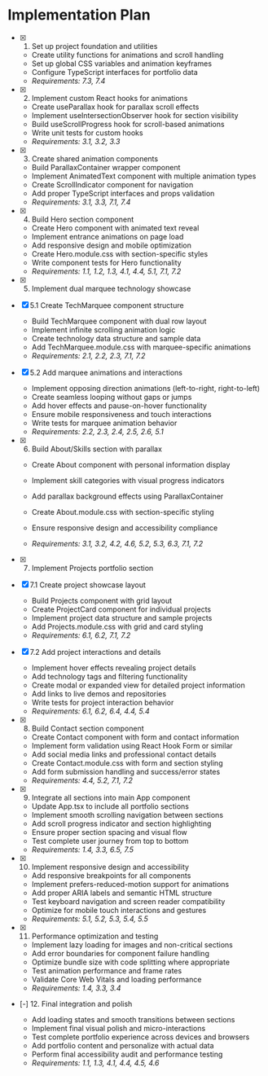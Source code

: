 # Implementation Plan

- [x] 1. Set up project foundation and utilities

  - Create utility functions for animations and scroll handling
  - Set up global CSS variables and animation keyframes
  - Configure TypeScript interfaces for portfolio data
  - _Requirements: 7.3, 7.4_

- [x] 2. Implement custom React hooks for animations

  - Create useParallax hook for parallax scroll effects
  - Implement useIntersectionObserver hook for section visibility
  - Build useScrollProgress hook for scroll-based animations
  - Write unit tests for custom hooks
  - _Requirements: 3.1, 3.2, 3.3_

- [x] 3. Create shared animation components

  - Build ParallaxContainer wrapper component
  - Implement AnimatedText component with multiple animation types
  - Create ScrollIndicator component for navigation
  - Add proper TypeScript interfaces and props validation
  - _Requirements: 3.1, 3.3, 7.1, 7.4_

- [x] 4. Build Hero section component

  - Create Hero component with animated text reveal
  - Implement entrance animations on page load
  - Add responsive design and mobile optimization
  - Create Hero.module.css with section-specific styles
  - Write component tests for Hero functionality
  - _Requirements: 1.1, 1.2, 1.3, 4.1, 4.4, 5.1, 7.1, 7.2_

- [x] 5. Implement dual marquee technology showcase

- [x] 5.1 Create TechMarquee component structure

  - Build TechMarquee component with dual row layout
  - Implement infinite scrolling animation logic
  - Create technology data structure and sample data
  - Add TechMarquee.module.css with marquee-specific animations
  - _Requirements: 2.1, 2.2, 2.3, 7.1, 7.2_

- [x] 5.2 Add marquee animations and interactions

  - Implement opposing direction animations (left-to-right, right-to-left)
  - Create seamless looping without gaps or jumps
  - Add hover effects and pause-on-hover functionality
  - Ensure mobile responsiveness and touch interactions
  - Write tests for marquee animation behavior
  - _Requirements: 2.2, 2.3, 2.4, 2.5, 2.6, 5.1_

- [x] 6. Build About/Skills section with parallax

  - Create About component with personal information display
  - Implement skill categories with visual progress indicators

  - Add parallax background effects using ParallaxContainer
  - Create About.module.css with section-specific styling
  - Ensure responsive design and accessibility compliance
  - _Requirements: 3.1, 3.2, 4.2, 4.6, 5.2, 5.3, 6.3, 7.1, 7.2_

- [x] 7. Implement Projects portfolio section

- [x] 7.1 Create project showcase layout

  - Build Projects component with grid layout
  - Create ProjectCard component for individual projects
  - Implement project data structure and sample projects
  - Add Projects.module.css with grid and card styling
  - _Requirements: 6.1, 6.2, 7.1, 7.2_

- [x] 7.2 Add project interactions and details

  - Implement hover effects revealing project details
  - Add technology tags and filtering functionality
  - Create modal or expanded view for detailed project information
  - Add links to live demos and repositories
  - Write tests for project interaction behavior
  - _Requirements: 6.1, 6.2, 6.4, 4.4, 5.4_

- [x] 8. Build Contact section component

  - Create Contact component with form and contact information
  - Implement form validation using React Hook Form or similar
  - Add social media links and professional contact details
  - Create Contact.module.css with form and section styling
  - Add form submission handling and success/error states
  - _Requirements: 4.4, 5.2, 7.1, 7.2_

- [x] 9. Integrate all sections into main App component


  - Update App.tsx to include all portfolio sections
  - Implement smooth scrolling navigation between sections
  - Add scroll progress indicator and section highlighting
  - Ensure proper section spacing and visual flow
  - Test complete user journey from top to bottom
  - _Requirements: 1.4, 3.3, 6.5, 7.5_

- [x] 10. Implement responsive design and accessibility













  - Add responsive breakpoints for all components
  - Implement prefers-reduced-motion support for animations
  - Add proper ARIA labels and semantic HTML structure
  - Test keyboard navigation and screen reader compatibility
  - Optimize for mobile touch interactions and gestures
  - _Requirements: 5.1, 5.2, 5.3, 5.4, 5.5_

- [x] 11. Performance optimization and testing




  - Implement lazy loading for images and non-critical sections
  - Add error boundaries for component failure handling
  - Optimize bundle size with code splitting where appropriate
  - Test animation performance and frame rates
  - Validate Core Web Vitals and loading performance
  - _Requirements: 1.4, 3.3, 3.4_

- [-] 12. Final integration and polish


  - Add loading states and smooth transitions between sections
  - Implement final visual polish and micro-interactions
  - Test complete portfolio experience across devices and browsers
  - Add portfolio content and personalize with actual data
  - Perform final accessibility audit and performance testing
  - _Requirements: 1.1, 1.3, 4.1, 4.4, 4.5, 4.6_
